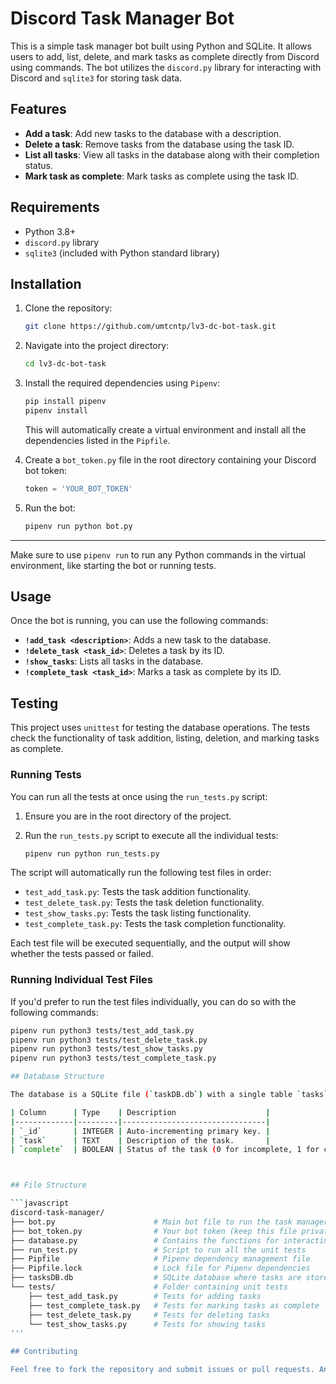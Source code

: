 # Discord Task Manager Bot

This is a simple task manager bot built using Python and SQLite. It allows users to add, list, delete, and mark tasks as complete directly from Discord using commands. The bot utilizes the `discord.py` library for interacting with Discord and `sqlite3` for storing task data.

## Features

- **Add a task**: Add new tasks to the database with a description.
- **Delete a task**: Remove tasks from the database using the task ID.
- **List all tasks**: View all tasks in the database along with their completion status.
- **Mark task as complete**: Mark tasks as complete using the task ID.

## Requirements

- Python 3.8+
- `discord.py` library
- `sqlite3` (included with Python standard library)

## Installation

1. Clone the repository:

    ```bash
    git clone https://github.com/umtcntp/lv3-dc-bot-task.git
    ```

2. Navigate into the project directory:

    ```bash
    cd lv3-dc-bot-task
    ```

3. Install the required dependencies using `Pipenv`:

    ```bash
    pip install pipenv
    pipenv install
    ```

    This will automatically create a virtual environment and install all the dependencies listed in the `Pipfile`.

4. Create a `bot_token.py` file in the root directory containing your Discord bot token:

    ```python
    token = 'YOUR_BOT_TOKEN'
    ```

5. Run the bot:

    ```bash
    pipenv run python bot.py
    ```

---

Make sure to use `pipenv run` to run any Python commands in the virtual environment, like starting the bot or running tests.


## Usage

Once the bot is running, you can use the following commands:

- **`!add_task <description>`**: Adds a new task to the database.
- **`!delete_task <task_id>`**: Deletes a task by its ID.
- **`!show_tasks`**: Lists all tasks in the database.
- **`!complete_task <task_id>`**: Marks a task as complete by its ID.

## Testing

This project uses `unittest` for testing the database operations. The tests check the functionality of task addition, listing, deletion, and marking tasks as complete.

### Running Tests

You can run all the tests at once using the `run_tests.py` script:

1. Ensure you are in the root directory of the project.

2. Run the `run_tests.py` script to execute all the individual tests:

    ```bash
    pipenv run python run_tests.py
    ```

The script will automatically run the following test files in order:

- `test_add_task.py`: Tests the task addition functionality.
- `test_delete_task.py`: Tests the task deletion functionality.
- `test_show_tasks.py`: Tests the task listing functionality.
- `test_complete_task.py`: Tests the task completion functionality.

Each test file will be executed sequentially, and the output will show whether the tests passed or failed.

### Running Individual Test Files

If you'd prefer to run the test files individually, you can do so with the following commands:

```bash
pipenv run python3 tests/test_add_task.py
pipenv run python3 tests/test_delete_task.py
pipenv run python3 tests/test_show_tasks.py
pipenv run python3 tests/test_complete_task.py

## Database Structure

The database is a SQLite file (`taskDB.db`) with a single table `tasks`, structured as follows:

| Column      | Type    | Description                    |
|-------------|---------|--------------------------------|
| `_id`       | INTEGER | Auto-incrementing primary key. |
| `task`      | TEXT    | Description of the task.       |
| `complete`  | BOOLEAN | Status of the task (0 for incomplete, 1 for complete). |



## File Structure

```javascript
discord-task-manager/
├── bot.py                      # Main bot file to run the task manager bot
├── bot_token.py                # Your bot token (keep this file private)
├── database.py                 # Contains the functions for interacting with the database
├── run_test.py                 # Script to run all the unit tests
├── Pipfile                     # Pipenv dependency management file
├── Pipfile.lock                # Lock file for Pipenv dependencies
├── tasksDB.db                  # SQLite database where tasks are stored
└── tests/                      # Folder containing unit tests
    ├── test_add_task.py        # Tests for adding tasks
    ├── test_complete_task.py   # Tests for marking tasks as complete
    ├── test_delete_task.py     # Tests for deleting tasks
    └── test_show_tasks.py      # Tests for showing tasks
'''

## Contributing

Feel free to fork the repository and submit issues or pull requests. Any contributions are welcome!
